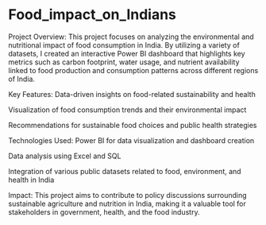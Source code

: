 # Food_impact_on_Indians
Project Overview:
This project focuses on analyzing the environmental and nutritional impact of food consumption in India. By utilizing a variety of datasets, I created an interactive Power BI dashboard that highlights key metrics such as carbon footprint, water usage, and nutrient availability linked to food production and consumption patterns across different regions of India.

Key Features:
Data-driven insights on food-related sustainability and health

Visualization of food consumption trends and their environmental impact

Recommendations for sustainable food choices and public health strategies

Technologies Used:
Power BI for data visualization and dashboard creation

Data analysis using Excel and SQL

Integration of various public datasets related to food, environment, and health in India

Impact:
This project aims to contribute to policy discussions surrounding sustainable agriculture and nutrition in India, making it a valuable tool for stakeholders in government, health, and the food industry.
